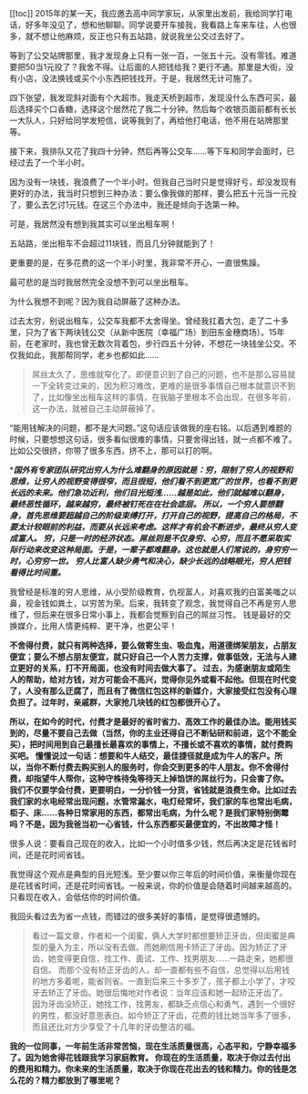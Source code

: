 [[toc]]
2015年的某一天，我应邀去高中同学家玩，从家里出发前，我给同学打电话，好多年没见了，想和他聊聊。同学说要开车接我，我看路上车来车往，人也很多，就不想让他麻烦，反正也只有五站路，就说我坐公交过去好了。

等到了公交站牌那里，我才发现身上只有一张一百，一张五十元。没有零钱。难道要把50当1元投了？我舍不得。让后面的人把钱给我？更行不通。那里是大街，没有小店，没法换钱或买个小东西把钱找开。于是，我居然无计可施了。

四下张望，我发现斜对面有个大超市。我走天桥到超市，发现没什么东西可买，最后选择买个口香糖，选择这个居然花了我二十分钟。然后每个收银员面前都有长长一大队人，只好给同学发短信，说等我到了，再给他打电话，他不用在站牌那里等。

接下来，我排队又花了我四十分钟，然后再等公交车……等下车和同学会面时，已经过去了一个半小时。

因为没有一块钱，我浪费了一个半小时。但我自己当时只是觉得好亏，却没发现有更好的办法，我当时只想到三种办法：要么像我做的那样，要么把五十元当一元投了，要么去乞讨1元钱。在这三个办法中，我还是倾向于选第一种。

可是，我居然没有想到我其实可以坐出租车啊！

五站路，坐出租车不会超过11块钱，而且几分钟就能到了！

更重要的是，在多花费的这一个半小时里，我非常不开心，一直很焦躁。

最可悲的是当时我居然完全没想不到可以坐出租车。

为什么我想不到呢？因为我自动屏蔽了这种办法。

过去太穷，别说出租车，公交车我都不太舍得坐。曾经我扛着大包，走了二十多里，只为了省下两块钱公交（从新中医院（幸福广场）到田东金穗商场）。15年前，在老家时，我也曾无数次背着包，步行四五十分钟，不想花一块钱坐公交。不仅我如此，我那帮同学，老乡也都如此……

> 屌丝太久了，思维就窄化了。即便意识到了自己的问题，也不是那么容易就一下全转变过来的，因为积习难改，更难的是很多事情自己根本就意识不到了，比如像坐出租车这样的事情，在我脑子里根本不会出现，在很多年前，这一办法，就被自己主动屏蔽掉了。

“能用钱解决的问题，都不是大问题。”这句话应该做我的座右铭。以后遇到难题的时候，只要想想这句话，很多看似很难的事情，只要舍得出钱，就一点都不难了。比如公交很挤，你带了很多东西，挤不上，那可以打的啊。

****国外有专家团队研究出穷人为什么难翻身的原因就是：穷，限制了穷人的视野和思维，让穷人的视野变得很窄，而且很短，他们看不到更宽广的世界，也看不到更长远的未来。他们急功近利，他们目光短浅……越是如此，他们就越难以翻身，最终恶性循环，越来越穷，最终被钉死在在社会底层。
所以，一个穷人要想翻身，首先思维要超越自己的阶级束缚打开，打开自己的视野，提高自己的格局，不要太计较眼前的利益，而要从长远来考虑。这样才有机会不断进步，最终从穷人变成富人。
穷，只是一时的经济状态。屌丝则是不仅身穷、心穷，而且不愿采取实际行动来改变这种局面。于是，一辈子都难翻身。这也就是人们常说的，身穷穷一时，心穷穷一世。
穷人比富人缺少勇气和决心，缺少长远的战略眼光，穷人把钱看得比时间重。***

我曾经是标准的穷人思维，从小受阶级教育，仇视富人，对喜欢我的白富美嗤之以鼻，视金钱如粪土，以穷苦为荣。后来，我转变了观念，我觉得自己不再是穷人思维了，但后来在很多日常小事上，我都会觉察到自己的屌丝习性。
钱是最好的交换媒介，比用人情更纯粹、更干净，也更公平！

**不舍得付费，就只有两种选择，要么做寄生虫、吸血鬼，用道德绑架朋友，占朋友便宜；要么不想占朋友便宜，就只好自己一个人苦力支撑，做事低效，无法与人建立更好的关系，打不开局面，也没有时间去做大事了。
过去，为感谢朋友或陌生人的帮助，给对方钱，对方可能会不高兴，觉得你见外或看不起他。但现在时代变了，人没有那么迂腐了，而且有了微信红包这样的新媒介，大家接受红包没有心理负担了。过年时，亲戚群，大家抢几块钱的红包都很开心了。**

**所以，在如今的时代，付费才是最好的省时省力、高效工作的最佳办法。能用钱买到的，尽量不要自己去做（当然，你的主业还得自己不断钻研和前进，这个不能全买），把时间用到自己最擅长最喜欢的事情上，不擅长或不喜欢的事情，就付费购买吧。
懂懂说过一句话：想要和牛人结交，最佳捷径就是成为牛人的客户。所以，当你不断付费去购买别人的服务时，你会交到更多的牛人朋友。你不舍得付费，却指望牛人帮你，这种守株待兔等待天上掉馅饼的屌丝行为，只会害了你。
我们不仅要学会付费，更要明白，一分价钱一分货，省钱就是浪费生命。比如过去我们家的水电经常出现问题，水管常漏水，电灯经常坏，我们家的车也常出毛病，柜子、床……各种日常家用的东西，都常出毛病，为什么呢？是我们家特别倒霉吗？不是，因为我爸当初一心省钱，什么东西都买最便宜的，不出故障才怪！**

很多人说：要看自己现在的收入，比如一个小时值多少钱，然后再决定是花钱省时间，还是花时间省钱。

我觉得这个观点是典型的目光短浅。至少要以你三年后的时间价值，来衡量你现在是花钱省时间，还是花时间省钱。一般来说，你的价值是会随着时间越来越高的。只看现在收入，会低估你的时间价值。

我回头看过去为省一点钱，而错过的很多美好的事情，是觉得很遗憾的。


> 看过一篇文章，作者和一个闺蜜，俩人大学时都想要矫正牙齿，但闺蜜是典型的量入为主，所以没有去做。而她刷信用卡矫正了牙齿。因为矫正了牙齿，她变得更自信，找工作、面试、工作、找男朋友……一路走来，她都很自信。
> 而那个没有矫正牙齿的人，却一直都有些不自信，总觉得以后用钱的地方多着呢，能省则省。一直到后来三十多岁了，孩子都上小学了，才咬牙去矫正了牙齿。她很后悔地对作者说：当年应该和她一起矫正牙齿了。
> 因为牙齿没矫正，她找工作，找男友，都缺乏点信心和勇气，遇到一个很好的男性，都没好意思表白。如今矫正了牙齿，花费的钱比她当年多了很多，而且还比对方少享受了十几年的牙齿整洁的福。


**我的一位同事，一年前生活非常苦恼，现在生活质量很高，心态平和，宁静幸福多了。因为她舍得花钱跟我学习家庭教育。
你现在的生活质量，取决于你过去付出的费用和精力。你未来的生活质量，取决于你现在花出去的钱和精力。你的钱是怎么花的？精力都放到了哪里呢？**